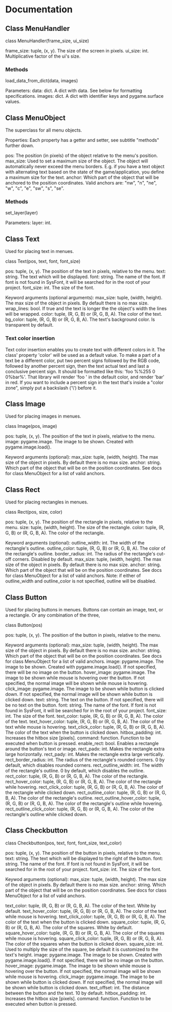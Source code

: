 # Documentation

## Class MenuHandler

class MenuHandler(frame_size, ui_size)

frame_size: tuple, (x, y). The size of the screen in pixels.
ui_size: int. Multiplicative factor of the ui's size.

### Methods

load_data_from_dict(data, images)

Parameters:
data: dict. A dict with data. See below for formatting specifications.
images: dict. A dict with identifier keys and pygame.surface values.



## Class MenuObject

The superclass for all menu objects.

Properties:
Each property has a getter and setter, see subtitle "methods" further down.

pos: The position (in pixels) of the object relative to the menu's position.
max_size: Used to set a maximum size of the object. The object will automatically never exceed the menu borders. E.g. if you have a text object with alternating text based on the state of the game/application, you define a maximum size for the text.
anchor: Which part of the object that will be anchored to the position coordinates. Valid anchors are: "nw", "n", "ne", "w", "c", "e", "sw", "s", "se".

### Methods

set_layer(layer)

Parameters:
layer: int.


## Class Text
Used for placing text in menues.

class Text(pos, text, font, font_size)

pos: tuple, (x, y). The position of the text in pixels, relative to the menu.
text: string. The text which will be displayed.
font: string. The name of the font. If font is not found in SysFont, it will be searched for in the root of your project.
font_size: int. The size of the font.

Keyword arguments (optional arguments):
max_size: tuple, (width, height). The max size of the object in pixels. By default there is no max size.
wrap_lines: bool. If true and the text is longer the the object's width the lines will be wrapped.
color: tuple, (R, G, B) or (R, G, B, A). The color of the text.
bg_color: tuple, (R, G, B) or (R, G, B, A). The text's background color. Is transparent by default.

### Text color insertion
Text color insertion enables you to create text with different colors in it. The class' property 'color' will be used as a default value. To make a part of a text be a different color, put two percent signs followed by the RGB code, followed by another percent sign, then the text actual text and last a conclusive percent sign. It should be formatted like this: 'foo %%255 0 0%bar%'. That library will render 'foo ' in the default color, and render 'bar' in red. If you want to include a percent sign in the text that's inside a "color zone", simply put a backslash ('\\') before it.

## Class Image
Used for placing images in menues.

class Image(pos, image)

pos: tuple, (x, y). The position of the text in pixels, relative to the menu.
image: pygame.image. The image to be shown. Created with pygame.image.load().

Keyword arguments (optional):
max_size: tuple, (width, height). The max size of the object in pixels. By default there is no max size.
anchor: string. Which part of the object that will be on the position coordinates. See docs for class MenuObject for a list of valid anchors. 

## Class Rect
Used for placing rectangles in menues.

class Rect(pos, size, color)

pos: tuple, (x, y). The position of the rectangle in pixels, relative to the menu.
size: tuple, (width, height). The size of the rectangle.
color: tuple, (R, G, B) or (R, G, B, A). The color of the rectangle.

Keyword arguments (optional):
outline_width: int. The width of the rectangle's outline.
outline_color: tuple, (R, G, B) or (R, G, B, A). The color of the rectangle's outline.
border_radius: int. The radius of the rectangle's cut-off corners. Disabled by default.
max_size: tuple, (width, height). The max size of the object in pixels. By default there is no max size.
anchor: string. Which part of the object that will be on the position coordinates. See docs for class MenuObject for a list of valid anchors.
Note: if either of outline_width and outline_color is not specified, outline will be disabled.

## Class Button
Used for placing buttons in menues. Buttons can contain an image, text, or a rectangle. Or any combination of the three,

class Button(pos)

pos: tuple, (x, y). The position of the button in pixels, relative to the menu.

Keyword arguments (optional):
max_size: tuple, (width, height). The max size of the object in pixels. By default there is no max size.
anchor: string. Which part of the object that will be on the position coordinates. See docs for class MenuObject for a list of valid anchors.
image: pygame.image. The image to be shown. Created with pygame.image.load(). If not specified, there will be no image on the button.
hover_image: pygame.image. The image to be shown while mouse is hovering over the button. If not specified, the normal image will be shown while mouse is hovering.
click_image: pygame.image. The image to be shown while button is clicked down. If not specified, the normal image will be shown while button is clicked down.
text: string. The text on the button. If not specified, there will be no text on the button.
font: string. The name of the font. If font is not found in SysFont, it will be searched for in the root of your project.
font_size: int. The size of the font.
text_color: tuple, (R, G, B) or (R, G, B, A). The color of the text.
text_hover_color: tuple, (R, G, B) or (R, G, B, A). The color of the text while mouse is hovering.
text_click_color: tuple, (R, G, B) or (R, G, B, A). The color of the text when the button is clicked down.
hitbox_padding: int. Increases the hitbox size [pixels].
command: function. Function to be executed when button is pressed.
enable_rect: bool. Enables a rectangle around the button's text or image.
rect_padx: int. Makes the rectangle extra large horizontally.
rect_pady: int. Makes the rectangle extra large vertically.
rect_border_radius: int. The radius of the rectangle's rounded corners. 0 by default, which disables rounded corners.
rect_outline_width: int. The width of the rectangle's outline. 0 by default, which disables the outline.
rect_color: tuple, (R, G, B) or (R, G, B, A). The color of the rectangle.
rect_hover_color: tuple, (R, G, B) or (R, G, B, A). The color of the rectangle while hovering.
rect_click_color: tuple, (R, G, B) or (R, G, B, A). The color of the rectangle while clicked down.
rect_outline_color: tuple, (R, G, B) or (R, G, B, A). The color of the rectangle's outline.
rect_outline_hover_color: tuple, (R, G, B) or (R, G, B, A). The color of the rectangle's outline while hovering.
rect_outline_click_color: tuple, (R, G, B) or (R, G, B, A). The color of the rectangle's outline while clicked down.

## Class Checkbutton

class Checkbutton(pos, text, font, font_size, text_color)

pos: tuple, (x, y). The position of the button in pixels, relative to the menu.
text: string. The text which will be displayed to the right of the button.
font: string. The name of the font. If font is not found in SysFont, it will be searched for in the root of your project.
font_size: int. The size of the font.

Keywod arguments (optional):
max_size: tuple, (width, height). The max size of the object in pixels. By default there is no max size.
anchor: string. Which part of the object that will be on the position coordinates. See docs for class MenuObject for a list of valid anchors.

text_color: tuple, (R, G, B) or (R, G, B, A). The color of the text. White by default.
text_hover_color: tuple, (R, G, B) or (R, G, B, A). The color of the text while mouse is hovering.
text_click_color: tuple, (R, G, B) or (R, G, B, A). The color of the text when the button is clicked down.
square_color: tuple, (R, G, B) or (R, G, B, A). The color of the squares. White by default.
square_hover_color: tuple, (R, G, B) or (R, G, B, A). The color of the squares while mouse is hovering.
square_click_color: tuple, (R, G, B) or (R, G, B, A). The color of the squares when the button is clicked down.
square_size: int. Used to multiply the size of the square, be default it is customized to the text's height.
image: pygame.image. The image to be shown. Created with pygame.image.load(). If not specified, there will be no image on the button.
hover_image: pygame.image. The image to be shown while mouse is hovering over the button. If not specified, the normal image will be shown while mouse is hovering.
click_image: pygame.image. The image to be shown while button is clicked down. If not specified, the normal image will be shown while button is clicked down.
text_offset: int. The distance between the button and the text. 10 by default.
hitbox_padding: int. Increases the hitbox size [pixels].
command: function. Function to be executed when button is pressed.